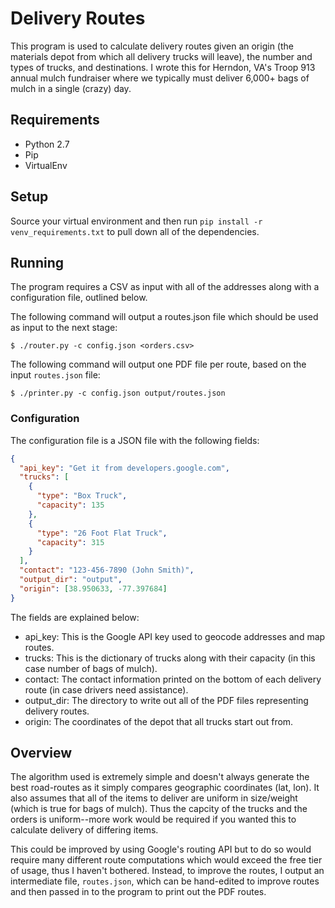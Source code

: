 # Delivery Routes

This program is used to calculate delivery routes given an origin (the materials depot from which all delivery trucks will leave), the number and types of trucks, and destinations. I wrote this for Herndon, VA's Troop 913 annual mulch fundraiser where we typically must deliver 6,000+ bags of mulch in a single (crazy) day.

## Requirements

* Python 2.7
* Pip
* VirtualEnv

## Setup

Source your virtual environment and then run ```pip install -r venv_requirements.txt``` to pull down all of the dependencies.

## Running

The program requires a CSV as input with all of the addresses along with a configuration file, outlined below.

The following command will output a routes.json file which should be used as input to the next stage:

```shell
$ ./router.py -c config.json <orders.csv>
```

The following command will output one PDF file per route, based on the input ```routes.json``` file:

```shell
$ ./printer.py -c config.json output/routes.json
```

### Configuration

The configuration file is a JSON file with the following fields:

```json
{
  "api_key": "Get it from developers.google.com",
  "trucks": [
    {
      "type": "Box Truck",
      "capacity": 135
    },
    {
      "type": "26 Foot Flat Truck",
      "capacity": 315
    }
  ],
  "contact": "123-456-7890 (John Smith)",
  "output_dir": "output",
  "origin": [38.950633, -77.397684]
}
```

The fields are explained below:
* api_key: This is the Google API key used to geocode addresses and map routes.
* trucks: This is the dictionary of trucks along with their capacity (in this case number of bags of mulch).
* contact: The contact information printed on the bottom of each delivery route (in case drivers need assistance).
* output_dir: The directory to write out all of the PDF files representing delivery routes.
* origin: The coordinates of the depot that all trucks start out from.

## Overview

The algorithm used is extremely simple and doesn't always generate the best road-routes as it simply compares geographic coordinates (lat, lon). It also assumes that all of the items to deliver are uniform in size/weight (which is true for bags of mulch). Thus the capcity of the trucks and the orders is uniform--more work would be required if you wanted this to calculate delivery of differing items. 

This could be improved by using Google's routing API but to do so would require many different route computations which would exceed the free tier of usage, thus I haven't bothered. Instead, to improve the routes, I output an intermediate file, ```routes.json```, which can be hand-edited to improve routes and then passed in to the program to print out the PDF routes.
